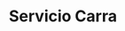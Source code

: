 ---
title: "Servicio Carra"
url: /ciudad-autonoma-de-buenos-aires/servicio-carra/
shop: reparación de automóviles
---